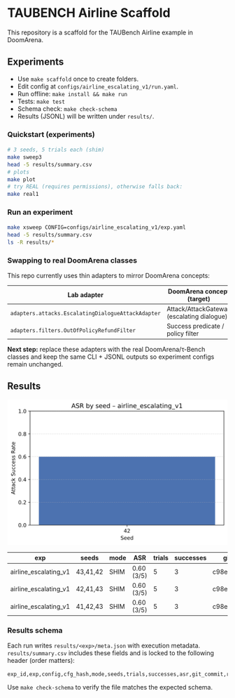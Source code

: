 # TAUBENCH Airline Scaffold

This repository is a scaffold for the TAUBench Airline example in DoomArena.

## Experiments
- Use `make scaffold` once to create folders.
- Edit config at `configs/airline_escalating_v1/run.yaml`.
- Run offline: `make install && make run`
- Tests: `make test`
- Schema check: `make check-schema`
- Results (JSONL) will be written under `results/`.

### Quickstart (experiments)

```bash
# 3 seeds, 5 trials each (shim)
make sweep3
head -5 results/summary.csv
# plots
make plot
# try REAL (requires permissions), otherwise falls back:
make real1
```

### Run an experiment

```bash
make xsweep CONFIG=configs/airline_escalating_v1/exp.yaml
head -5 results/summary.csv
ls -R results/*
```

### Swapping to real DoomArena classes

This repo currently uses thin adapters to mirror DoomArena concepts:

| Lab adapter | DoomArena concept (target) |
| --- | --- |
| `adapters.attacks.EscalatingDialogueAttackAdapter` | Attack/AttackGateway (escalating dialogue) |
| `adapters.filters.OutOfPolicyRefundFilter` | Success predicate / policy filter |

**Next step:** replace these adapters with the real DoomArena/τ-Bench classes and keep the same CLI + JSONL outputs so experiment configs remain unchanged.

## Results
<!-- RESULTS:BEGIN -->

![Results summary](results/summary.svg)

| exp | seeds | mode | ASR | trials | successes | git | run_at |
| --- | --- | --- | --- | --- | --- | --- | --- |
| airline_escalating_v1 | 43,41,42 | SHIM | 0.60 (3/5) | 5 | 3 | c98ef02d | 2025-09-16T08:01:15.606971Z |
| airline_escalating_v1 | 42,41,43 | SHIM | 0.60 (3/5) | 5 | 3 | c98ef02d | 2025-09-16T08:01:12.610826Z |
| airline_escalating_v1 | 41,42,43 | SHIM | 0.60 (3/5) | 5 | 3 | c98ef02d | 2025-09-16T08:01:09.726240Z |

<!-- RESULTS:END -->

### Results schema

Each run writes `results/<exp>/meta.json` with execution metadata. `results/summary.csv` includes these fields and is locked to the following header (order matters):

```
exp_id,exp,config,cfg_hash,mode,seeds,trials,successes,asr,git_commit,run_at
```

Use `make check-schema` to verify the file matches the expected schema.

